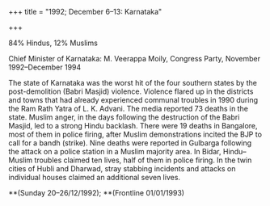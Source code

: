 +++
title = "1992; December 6–13: Karnataka"

+++


84% Hindus, 12% Muslims

Chief Minister of Karnataka: M. Veerappa Moily, Congress Party, November 1992–December 1994

The state of Karnataka was the worst hit of the four southern states by the post-demolition (Babri Masjid) violence. Violence flared up in the districts and towns that had already experienced communal troubles in 1990 during the Ram Rath Yatra of L. K. Advani. The media reported 73 deaths in the state. Muslim anger, in the days following the destruction of the Babri Masjid, led to a strong Hindu backlash. There were 19 deaths in Bangalore, most of them in police firing, after Muslim demonstrations incited the BJP to call for a bandh (strike). Nine deaths were reported in Gulbarga following the attack on a police station in a Muslim majority area. In Bidar, Hindu–Muslim troubles claimed ten lives, half of them in police firing. In the twin cities of Hubli and Dharwad, stray stabbing incidents and attacks on individual houses claimed an additional seven lives.

**(Sunday 20–26/12/1992); **(Frontline 01/01/1993)
